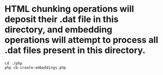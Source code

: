 # HTML chunking operations will deposit their .dat file in this directory, and embedding operations will attempt to process all .dat files present in this directory.

   ```
   cd ./php
   php cb-create-embeddings.php
   ```
